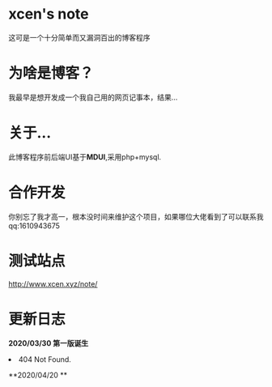 # xcen's note
这可是一个十分简单而又漏洞百出的博客程序

# 为啥是博客？
我最早是想开发成一个我自己用的网页记事本，结果...

# 关于...
此博客程序前后端UI基于**MDUI**,采用php+mysql.

# 合作开发
你别忘了我才高一，根本没时间来维护这个项目，如果哪位大佬看到了可以联系我qq:1610943675

# 测试站点
http://www.xcen.xyz/note/

# 更新日志

**2020/03/30 第一版诞生**
<li>404 Not Found.</li>

**2020/04/20 **
